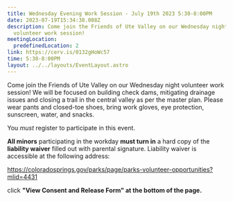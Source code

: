 ```yaml
---
title: Wednesday Evening Work Session - July 19th 2023 5:30-8:00PM
date: 2023-07-19T15:34:38.088Z
description: Come join the Friends of Ute Valley on our Wednesday night
  volunteer work session!
meetingLocation:
  predefinedLocation: 2
link: https://cerv.is/0132gHoWc57
time: 5:30-8:00PM
layout: ../../layouts/EventLayout.astro
---
```


Come join the Friends of Ute Valley on our Wednesday night volunteer work session! We will be focused on building check dams, mitigating drainage issues and closing a trail in the central valley as per the master plan. Please wear pants and closed-toe shoes, bring work gloves, eye protection, sunscreen, water, and snacks.

You *must* register to participate in this event.

**All minors** participating in the workday **must turn in** a hard copy of the **liability waiver** filled out with parental signature. Liability waiver is accessible at the following address:

<https://coloradosprings.gov/parks/page/parks-volunteer-opportunities?mlid=4431>

click **"View Consent and Release Form" at the bottom of the page.**
